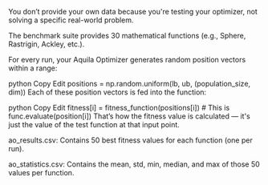You don’t provide your own data because you're testing your optimizer, not solving a specific real-world problem.

The benchmark suite provides 30 mathematical functions (e.g., Sphere, Rastrigin, Ackley, etc.).

For every run, your Aquila Optimizer generates random position vectors within a range:

python
Copy
Edit
positions = np.random.uniform(lb, ub, (population_size, dim))
Each of these position vectors is fed into the function:

python
Copy
Edit
fitness[i] = fitness_function(positions[i])  # This is func.evaluate(position[i])
That’s how the fitness value is calculated — it's just the value of the test function at that input point.



ao_results.csv: Contains 50 best fitness values for each function (one per run).

ao_statistics.csv: Contains the mean, std, min, median, and max of those 50 values per function.



